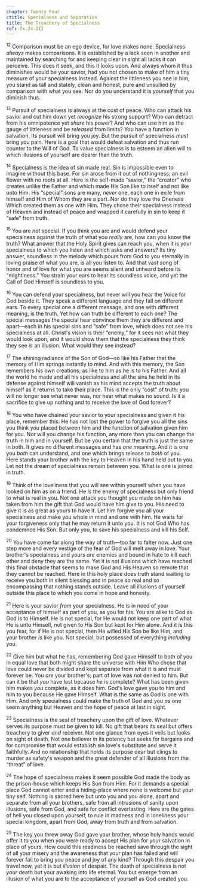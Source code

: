 ```yaml
---
chapter: Twenty Four
ctitle: Specialness and Separation
title: The Treachery of Specialness
ref: Tx.24.III
---
```


<sup>12</sup> Comparison must be an ego device, for love makes none. Specialness
*always* makes comparisons. It is established by a lack seen in another
and maintained by searching for and keeping clear in sight all lacks it
can perceive. This does it seek, and this it looks upon. And always whom
it thus diminishes would be your savior, had you not chosen to make of
him a tiny measure of your specialness instead. Against the littleness
you see in him, you stand as tall and stately, clean and honest, pure
and unsullied by comparison with what you see. Nor do you understand it
is *yourself* that you diminish thus.

<sup>13</sup> Pursuit of specialness is always at the cost of peace. Who can attack
his savior and cut him down yet *recognize* his strong support? Who can
detract from his omnipotence yet *share* his power? And who can use him
as the gauge of littleness and be *released* from limits? You have a
function in salvation. Its pursuit will bring you joy. But the pursuit
of specialness *must* bring you pain. Here is a goal that would defeat
salvation and thus run counter to the Will of God. To value specialness
is to esteem an alien will to which illusions of yourself are dearer
than the truth.

<sup>14</sup> Specialness is the idea of sin made real. Sin is impossible even to
imagine without this base. For sin arose from it out of nothingness; an
evil flower with no roots at all. Here is the self-made “savior,” the
“creator” who creates unlike the Father and which made His Son like to
itself and not like unto Him. His “special” sons are many, *never* one,
each one in exile from himself and Him of Whom they are a part. Nor do
they love the Oneness Which created them as one with Him. They chose
their specialness instead of Heaven and instead of peace and wrapped it
carefully in sin to keep it “safe” from truth.

<sup>15</sup> You are *not* special. If you think you are and would defend your
specialness against the truth of what you *really* are, how can you know
the truth? What answer that the Holy Spirit gives can reach you, when it
is your specialness to which you listen and which asks and answers? Its
tiny answer, soundless in the melody which pours from God to you
eternally in loving praise of what you are, is all you listen to. And
that vast song of honor and of love for what you are seems silent and
unheard before its “mightiness.” You strain your ears to hear its
soundless voice, and yet the Call of God Himself is soundless to you.

<sup>16</sup> You can defend your specialness, but never will you hear the Voice
for God beside it. They speak a different language and they fall on
different ears. To every special one a different message, and one with
different meaning, is the truth. Yet how can truth be different to each
one? The special messages the special hear convince them they are
different and apart—each in his special sins and “safe” from love, which
does not see his specialness at all. Christ's vision is their “enemy,”
for it sees not what they would look upon, and it would show them that
the specialness they think they see *is* an illusion. What would they
see instead?

<sup>17</sup> The shining radiance of the Son of God—so like his Father that the
memory of Him springs instantly to mind. And with this memory, the Son
remembers his own creations, as like to him as he is to his Father. And
all the world he made and all his specialness and all the sins he held
in its defense against himself will vanish as his mind accepts the truth
about himself as it returns to take their place. This is the only “cost”
of truth: you will no longer see what never was, nor hear what makes no
sound. Is it a sacrifice to give up nothing and to receive the love of
God forever?

<sup>18</sup> You who have chained your savior to your specialness and given it his
place, remember this: He has not lost the power to forgive you all the
sins you think you placed between him and the function of salvation
given him for you. Nor will you change his function, any more than you
can change the truth in him and in yourself. But be you certain that the
truth is just the same in both. It gives no different messages and has
*one* meaning. And it is one you *both* can understand, and one which
brings release to *both* of you. Here stands your brother with the key
to Heaven in his hand held out to you. Let not the dream of specialness
remain between you. What is one is joined in truth.

<sup>19</sup> Think of the loveliness that you will see within yourself when you
have looked on him as on a friend. He *is* the enemy of specialness but
only friend to what is real in you. Not one attack you thought you made
on him has taken from him the gift that God would have him give to you.
His need to give it is as great as yours to have it. Let him forgive you
all your specialness and make you whole in mind and one with him. He
waits for your forgiveness only that he may return it unto you. It is
not God Who has condemned His Son. But only you, to save his specialness
and kill his Self.

<sup>20</sup> You have come far along the way of truth—too far to falter now. Just
one step more and every vestige of the fear of God will melt away in
love. Your brother's specialness and yours *are* enemies and bound in
hate to kill each other and deny they are the same. Yet it is not
illusions which have reached this final obstacle that seems to make God
and His Heaven so remote that they cannot be reached. Here in this holy
place does truth stand waiting to receive you both in silent blessing
and in peace so real and so encompassing that nothing stands outside.
Leave all illusions of yourself outside this place to which you come in
hope and honesty.

<sup>21</sup> Here is your savior *from* your specialness. He is in need of your
acceptance of himself as part of you, as you for his. You are alike to
God as God is to Himself. He is not special, for He would not keep one
part of what He is unto Himself, not given to His Son but kept for Him
alone. And it is this you fear, for if He is not special, then He willed
His Son be like Him, and your brother *is* like you. Not special, but
possessed of everything *including* you.

<sup>22</sup> Give him but what he has, remembering God gave Himself to both of you
in equal love that both might share the universe with Him Who chose that
love could never be divided and kept separate from what it is and must
forever be. You *are* your brother's; part of love was not denied to
him. But can it be that *you* have lost because *he* is complete? What
has been given him makes *you* complete, as it does him. God's love gave
you to him and him to you because He gave Himself. What is the same as
God is one with Him. And only specialness could make the truth of God
and you *as* one seem anything but Heaven and the hope of peace at last
in sight.

<sup>23</sup> Specialness is the seal of treachery upon the gift of love. Whatever
serves its purpose must be given to kill. No gift that bears its seal
but offers treachery to giver *and* receiver. Not one glance from eyes
it veils but looks on sight of death. Not one believer in its potency
but seeks for bargains and for compromise that would establish sin
love's substitute and serve it faithfully. And no relationship that
holds its purpose dear but clings to murder as safety's weapon and the
great defender of all illusions from the “threat” of love.

<sup>24</sup> The hope of specialness makes it seem possible God made the body as
the prison-house which keeps His Son from Him. For it demands a special
place God cannot enter and a hiding-place where none is welcome but your
tiny self. Nothing is sacred here but unto you and you alone, apart and
separate from all your brothers, safe from all intrusions of sanity upon
illusions, safe from God, and safe for conflict everlasting. Here are
the gates of hell you closed upon yourself, to rule in madness and in
loneliness your special kingdom, apart from God, away from truth and
from salvation.

<sup>25</sup> The key you threw away God gave your brother, whose holy hands would
offer it to you when you were ready to accept His plan for your
salvation in place of yours. How could this readiness be reached save
through the sight of all your misery and the awareness that your plan
has failed and will forever fail to bring you peace and joy of any kind?
Through this despair you travel now, yet it is but *illusion* of
despair. The death of specialness is not *your* death but your awaking
into life eternal. You but emerge from an illusion of what you are to
the acceptance of yourself as God created you.

